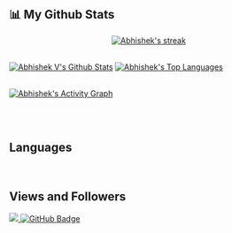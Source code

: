 ## 📊 My Github Stats

<p align="center">
    <a href="https://github.com/Abhishek4848/github-readme-streak-stats">
        <img title="🔥 Get streak stats for your profile at git.io/streak-stats" alt="Abhishek's streak" src="https://github-readme-streak-stats.herokuapp.com/?user=Abhishek4848&theme=black-ice&hide_border=true&stroke=0000&background=060A0CD0"/>
    </a>
</p>

  <br/>
    <a href="https://github.com/Abhishek4848/github-readme-stats"><img alt="Abhishek V's Github Stats" src="https://github-readme-stats.vercel.app/api?username=Abhishek4848&show_icons=true&count_private=true&theme=react&hide_border=true&bg_color=0D1117" /></a>
  <a href="https://github.com/Abhishek4848/github-readme-stats"><img alt="Abhishek's Top Languages" src="https://github-readme-stats.vercel.app/api/top-langs/?username=Abhishek4848&langs_count=8&count_private=true&layout=compact&theme=react&hide_border=true&bg_color=0D1117" /></a>

<br/>
<br/>

<a href="https://github.com/Abhishek4848/github-readme-activity-graph"><img alt="Abhishek's Activity Graph" src="https://activity-graph.herokuapp.com/graph?username=Abhishek4848&bg_color=0D1117&color=5BCDEC&line=5BCDEC&point=FFFFFF&hide_border=true" /></a>

<br/>
<br/>

## Languages
<a href=""><img alt="" src="https://img.shields.io/badge/Python-FFA500?style=for-the-badge&logo=python&logoColor=white" /></a>
<a href=""><img alt="" src="https://img.shields.io/badge/C-00599C?style=for-the-badge&logo=c&logoColor=white" /></a>
<a href=""><img alt="" src="https://img.shields.io/badge/R-276DC3?style=for-the-badge&logo=r&logoColor=white" /></a>
<a href=""><img alt="" src="https://img.shields.io/badge/Java-ED8B00?style=for-the-badge&logo=java&logoColor=white" /></a>
<a href=""><img alt="" src="https://img.shields.io/badge/HTML-239120?style=for-the-badge&logo=html5&logoColor=white" /></a>
<a href=""><img alt="" src="https://img.shields.io/badge/JavaScript-F7DF1E?style=for-the-badge&logo=javascript&logoColor=black" /></a>
<a href=""><img alt="" src="https://img.shields.io/badge/Markdown-000000?style=for-the-badge&logo=markdown&logoColor=white" /></a>
<a href=""><img alt="" src="https://img.shields.io/badge/postgresql-00008B?style=for-the-badge&logo=postgresql&logoColor=white" /></a>

## Views and Followers
<a href="https://github.com/Meghna-DAS/github-profile-views-counter">
    <img src="https://komarev.com/ghpvc/?username=Abhishek4848">
</a>
<a href="https://github.com/Abhishek4848?tab=followers"><img src="https://img.shields.io/github/followers/Abhishek4848?label=Followers&style=social" alt="GitHub Badge"></a>